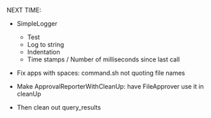 NEXT TIME:
- SimpleLogger
  - Test
  - Log to string
  - Indentation
  - Time stamps / Number of milliseconds since last call

- Fix apps with spaces: command.sh not quoting file names
- Make ApprovalReporterWithCleanUp: have FileApprover use it in cleanUp
- Then clean out query_results
